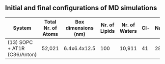 ## Initial and final configurations of MD simulations

| System                           | Total Nr. of Atoms | Box dimensions (nm) | Nr. of Lipids | Nr. of Waters | Cl- | Na+ |
|----------------------------------|--------------------|---------------------|---------------|---------------|-----|-----|
| (13) SOPC + AT1R (C36/Anton)     | 52,021             | 6.4x6.4x12.5        | 100           | 10,911        | 41  |  28 |

